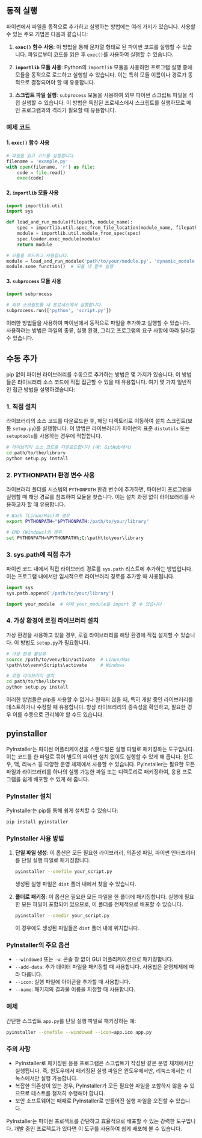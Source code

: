 ## 동적 실행

파이썬에서 파일을 동적으로 추가하고 실행하는 방법에는 여러 가지가 있습니다. 사용할 수 있는 주요 기법은 다음과 같습니다:

1. **`exec()` 함수 사용**: 이 방법을 통해 문자열 형태로 된 파이썬 코드를 실행할 수 있습니다. 파일로부터 코드를 읽은 후 `exec()`를 사용하여 실행할 수 있습니다.

2. **`importlib` 모듈 사용**: Python의 `importlib` 모듈을 사용하면 프로그램 실행 중에 모듈을 동적으로 로드하고 실행할 수 있습니다. 이는 특히 모듈 이름이나 경로가 동적으로 결정되어야 할 때 유용합니다.

3. **스크립트 파일 실행**: `subprocess` 모듈을 사용하여 외부 파이썬 스크립트 파일을 직접 실행할 수 있습니다. 이 방법은 독립된 프로세스에서 스크립트를 실행하므로 메인 프로그램과의 격리가 필요할 때 유용합니다.

### 예제 코드

#### 1. `exec()` 함수 사용
```python
# 파일을 읽고 코드를 실행합니다.
filename = 'example.py'
with open(filename, 'r') as file:
    code = file.read()
    exec(code)
```

#### 2. `importlib` 모듈 사용
```python
import importlib.util
import sys

def load_and_run_module(filepath, module_name):
    spec = importlib.util.spec_from_file_location(module_name, filepath)
    module = importlib.util.module_from_spec(spec)
    spec.loader.exec_module(module)
    return module

# 모듈을 로드하고 사용합니다.
module = load_and_run_module('path/to/your/module.py', 'dynamic_module')
module.some_function()  # 모듈 내 함수 실행
```

#### 3. `subprocess` 모듈 사용
```python
import subprocess

# 외부 스크립트를 새 프로세스에서 실행합니다.
subprocess.run(['python', 'script.py'])
```

이러한 방법들을 사용하여 파이썬에서 동적으로 파일을 추가하고 실행할 수 있습니다. 사용하려는 방법은 파일의 종류, 실행 환경, 그리고 프로그램의 요구 사항에 따라 달라질 수 있습니다.

## 수동 추가

pip 없이 파이썬 라이브러리를 수동으로 추가하는 방법은 몇 가지가 있습니다. 이 방법들은 라이브러리 소스 코드에 직접 접근할 수 있을 때 유용합니다. 여기 몇 가지 일반적인 접근 방법을 설명하겠습니다:

### 1. 직접 설치
라이브러리의 소스 코드를 다운로드한 후, 해당 디렉토리로 이동하여 설치 스크립트(보통 `setup.py`)를 실행합니다. 이 방법은 라이브러리가 파이썬의 표준 `distutils` 또는 `setuptools`를 사용하는 경우에 적합합니다.

```bash
# 라이브러리 소스 코드를 다운로드합니다 (예: GitHub에서)
cd path/to/the/library
python setup.py install
```

### 2. PYTHONPATH 환경 변수 사용
라이브러리 폴더를 시스템의 `PYTHONPATH` 환경 변수에 추가하면, 파이썬이 프로그램을 실행할 때 해당 경로를 참조하여 모듈을 찾습니다. 이는 설치 과정 없이 라이브러리를 사용하고자 할 때 유용합니다.

```bash
# Bash (Linux/Mac)의 경우
export PYTHONPATH="$PYTHONPATH:/path/to/your/library"

# CMD (Windows)의 경우
set PYTHONPATH=%PYTHONPATH%;C:\path\to\your\library
```

### 3. sys.path에 직접 추가
파이썬 코드 내에서 직접 라이브러리 경로를 `sys.path` 리스트에 추가하는 방법입니다. 이는 프로그램 내에서만 임시적으로 라이브러리 경로를 추가할 때 사용됩니다.

```python
import sys
sys.path.append('/path/to/your/library')

import your_module  # 이제 your_module을 import 할 수 있습니다
```

### 4. 가상 환경에 로컬 라이브러리 설치
가상 환경을 사용하고 있을 경우, 로컬 라이브러리를 해당 환경에 직접 설치할 수 있습니다. 이 방법도 `setup.py`가 필요합니다.

```bash
# 가상 환경 활성화
source /path/to/venv/bin/activate  # Linux/Mac
\path\to\venv\Scripts\activate     # Windows

# 로컬 라이브러리 설치
cd path/to/the/library
python setup.py install
```

이러한 방법들은 pip을 사용할 수 없거나 원하지 않을 때, 특히 개발 중인 라이브러리를 테스트하거나 수정할 때 유용합니다. 항상 라이브러리의 종속성을 확인하고, 필요한 경우 이를 수동으로 관리해야 할 수도 있습니다.

## pyinstaller

PyInstaller는 파이썬 어플리케이션을 스탠드얼론 실행 파일로 패키징하는 도구입니다. 이는 코드를 한 파일로 묶어 별도의 파이썬 설치 없이도 실행할 수 있게 해 줍니다. 윈도우, 맥, 리눅스 등 다양한 운영 체제에서 사용할 수 있습니다. PyInstaller는 필요한 모든 파일과 라이브러리를 하나의 실행 가능한 파일 또는 디렉토리로 패키징하여, 응용 프로그램을 쉽게 배포할 수 있게 해 줍니다.

### PyInstaller 설치
PyInstaller는 pip를 통해 쉽게 설치할 수 있습니다:
```bash
pip install pyinstaller
```

### PyInstaller 사용 방법
1. **단일 파일 생성**: 이 옵션은 모든 필요한 라이브러리, 의존성 파일, 파이썬 인터프리터를 단일 실행 파일로 패키징합니다.
    ```bash
    pyinstaller --onefile your_script.py
    ```
    생성된 실행 파일은 `dist` 폴더 내에서 찾을 수 있습니다.

2. **폴더로 패키징**: 이 옵션은 필요한 모든 파일을 한 폴더에 패키징합니다. 실행에 필요한 모든 파일이 포함되어 있으므로, 이 폴더를 전체적으로 배포할 수 있습니다.
    ```bash
    pyinstaller --onedir your_script.py
    ```
    이 경우에도 생성된 파일들은 `dist` 폴더 내에 위치합니다.

### PyInstaller의 주요 옵션
- `--windowed` 또는 `-w`: 콘솔 창 없이 GUI 어플리케이션으로 패키징합니다.
- `--add-data`: 추가 데이터 파일을 패키징할 때 사용합니다. 사용법은 운영체제에 따라 다릅니다.
- `--icon`: 실행 파일에 아이콘을 추가할 때 사용합니다.
- `--name`: 패키지의 결과물 이름을 지정할 때 사용합니다.

### 예제
간단한 스크립트 `app.py`를 단일 실행 파일로 패키징하는 예:
```bash
pyinstaller --onefile --windowed --icon=app.ico app.py
```

### 주의 사항
- PyInstaller로 패키징된 응용 프로그램은 스크립트가 작성된 같은 운영 체제에서만 실행됩니다. 즉, 윈도우에서 패키징된 실행 파일은 윈도우에서만, 리눅스에서는 리눅스에서만 실행 가능합니다.
- 복잡한 의존성이 있는 경우, PyInstaller가 모든 필요한 파일을 포함하지 않을 수 있으므로 테스트를 철저히 수행해야 합니다.
- 보안 소프트웨어는 때때로 PyInstaller로 만들어진 실행 파일을 오진할 수 있습니다.

PyInstaller는 파이썬 프로젝트를 간단하고 효율적으로 배포할 수 있는 강력한 도구입니다. 개발 중인 프로젝트가 있다면 이 도구를 사용하여 쉽게 배포해 볼 수 있습니다.
